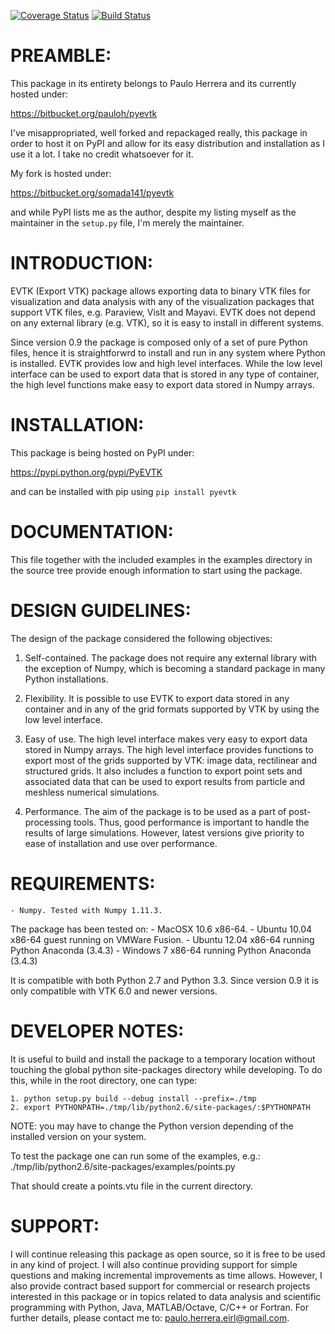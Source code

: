 [![Coverage Status](https://coveralls.io/repos/github/pyscience-projects/pyevtk/badge.svg?branch=master)](https://coveralls.io/github/pyscience-projects/pyevtk?branch=master)
[![Build Status](https://travis-ci.org/pyscience-projects/pyevtk.png?branch=master)](https://travis-ci.org/pyscience-projects/pyevtk)

PREAMBLE:
=========

This package in its entirety belongs to Paulo Herrera and its currently hosted under:

https://bitbucket.org/pauloh/pyevtk

I've misappropriated, well forked and repackaged really, this package in order to host it on PyPI and allow for its easy distribution and installation as I use it a lot. I take no credit whatsoever for it.

My fork is hosted under:

https://bitbucket.org/somada141/pyevtk

and while PyPI lists me as the author, despite my listing myself as the maintainer in the `setup.py` file, I'm merely the maintainer.

INTRODUCTION:
=============

EVTK (Export VTK) package allows exporting data to binary VTK files for
visualization and data analysis with any of the visualization packages that
support VTK files, e.g.  Paraview, VisIt and Mayavi. EVTK does not depend on any
external library (e.g. VTK), so it is easy to install in different systems.

Since version 0.9 the package is composed only of a set of pure Python files, hence
it is straightforwrd to install and run in any system where Python is installed.
EVTK provides low and high level interfaces.  While the low level interface
can be used to export data that is stored in any type of container, the high
level functions make easy to export data stored in Numpy arrays.

INSTALLATION:
=============

This package is being hosted on PyPI under:

https://pypi.python.org/pypi/PyEVTK

and can be installed with pip using `pip install pyevtk`

DOCUMENTATION:
==============

This file together with the included examples in the examples directory in the
source tree provide enough information to start using the package.

DESIGN GUIDELINES:
==================

The design of the package considered the following objectives:

1. Self-contained. The package does not require any external library with
the exception of Numpy, which is becoming a standard package in many Python
installations.

2. Flexibility. It is possible to use EVTK to export data stored in any
container and in any of the grid formats supported by VTK by using the low level
interface.

3. Easy of use. The high level interface makes very easy to export data stored
in Numpy arrays. The high level interface provides functions to export most of
the grids supported by VTK: image data, rectilinear and structured grids. It
also includes a function to export point sets and associated data that can be
used to export results from particle and meshless numerical simulations.

4. Performance. The aim of the package is to be used as a part of
post-processing tools. Thus, good performance is important to handle the results
of large simulations.  However, latest versions give priority to ease of installation
and use over performance.

REQUIREMENTS:
=============

    - Numpy. Tested with Numpy 1.11.3.

The package has been tested on:
    - MacOSX 10.6 x86-64.
    - Ubuntu 10.04 x86-64 guest running on VMWare Fusion.
    - Ubuntu 12.04 x86-64 running Python Anaconda (3.4.3)
    - Windows 7 x86-64 running Python Anaconda (3.4.3)

It is compatible with both Python 2.7 and Python 3.3. Since version 0.9 it is only compatible
with VTK 6.0 and newer versions.

DEVELOPER NOTES:
================

It is useful to build and install the package to a temporary location without
touching the global python site-packages directory while developing. To do
this, while in the root directory, one can type:

    1. python setup.py build --debug install --prefix=./tmp
    2. export PYTHONPATH=./tmp/lib/python2.6/site-packages/:$PYTHONPATH

NOTE: you may have to change the Python version depending of the installed
version on your system.

To test the package one can run some of the examples, e.g.:
./tmp/lib/python2.6/site-packages/examples/points.py

That should create a points.vtu file in the current directory.

SUPPORT:
=======

I will continue releasing this package as open source, so it is free to be used in any kind of project. I will also continue providing support for simple questions and making incremental improvements as time allows. However, I also  provide contract based support for commercial or research projects interested in this package or in topics related to data analysis and scientific programming with Python, Java, MATLAB/Octave, C/C++ or Fortran. For further details, please contact me to: paulo.herrera.eirl@gmail.com.